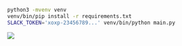 ```bash
python3 -mvenv venv 
venv/bin/pip install -r requirements.txt
SLACK_TOKEN='xoxp-23456789...' venv/bin/python main.py
```

![](https://raw.githubusercontent.com/laiso/python-examples/72d71008f9f61c06964fb52f45bd262b7c470a99/slack-team-photo/out.png)

